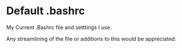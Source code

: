 # Default .bashrc
 My Current .Bashrc file and setttings I use.
 
 Any streamlining of the file or additions to this would be appreciated. 
